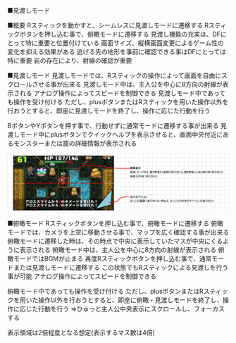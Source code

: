 ---
---
■見渡しモード

■概要
Rスティックを動かすと、シームレスに見渡しモードに遷移する
Rスティックボタンを押し込む事で、俯瞰モードに遷移する
見渡し機能の充実は、DFにとって特に重要と位置付けている
画面サイズ、縦横画面変更によるゲーム性の変化を抑える効果がある
逃げる先の地形を事前に確認できる事はDFにとっては特に重要
岩の存在により、射線の確認が重要

■見渡しモード
見渡しモードでは、Rスティックの操作によって画面を自由にスクロールさせる事が出来る
見渡しモード中は、主人公を中心に8方向の射線が表示される
アナログ操作によってスピードを制御できる
見渡しモード中であっても操作を受け付ける
ただし、plusボタンまたはRスティックを用いた操作以外を行おうとすると、即座に見渡しモードを終了し、操作に応じた行動を行う

BボタンやYボタンを押す事で、行動せずに通常モードに遷移する事が出来る
見渡しモード中にplusボタンでクイックヘルプを表示させると、画面中央付近にあるモンスターまたは罠の詳細情報が表示される


![見渡しモード.png](.\images\見渡しモード.png)


■俯瞰モード
Rスティックボタンを押し込む事で、俯瞰モードに遷移する
俯瞰モードでは、カメラを上空に移動させる事で、マップを広く確認する事が出来る
俯瞰モードに遷移した時は、その時点で中央に表示していたマスが中央にくるように表示される
俯瞰モード中は、主人公を中心に8方向の射線が表示される
俯瞰モードではBGMが止まる
再度Rスティックボタンを押し込む事で、通常モードまたは見渡しモードに遷移する
この状態でもRスティックによる見渡しを行う事が可能
アナログ操作によってスピードを制御できる

俯瞰モード中であっても操作を受け付ける
ただし、plusボタンまたはRスティックを用いた操作以外を行おうとすると、即座に俯瞰・見渡しモードを終了し、操作に応じた行動を行う
⇒ひゅっと主人公中央表示にスクロールし、フォーカスする

表示領域は2倍程度となる想定(表示するマス数は4倍)

